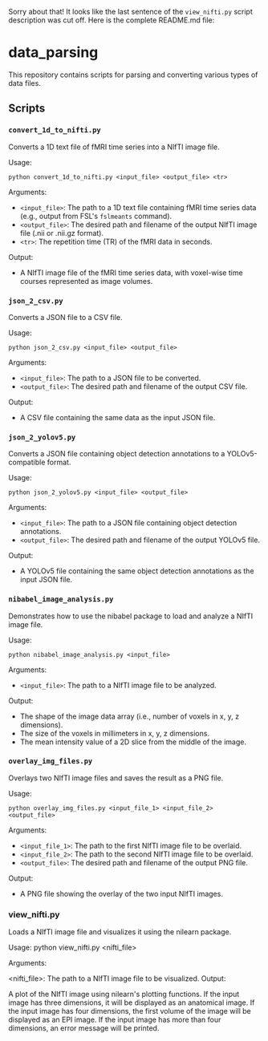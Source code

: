 Sorry about that! It looks like the last sentence of the `view_nifti.py` script description was cut off. Here is the complete README.md file:

# data_parsing

This repository contains scripts for parsing and converting various types of data files.

## Scripts

### `convert_1d_to_nifti.py`

Converts a 1D text file of fMRI time series into a NIfTI image file.

Usage: 
```
python convert_1d_to_nifti.py <input_file> <output_file> <tr>
```

Arguments:
- `<input_file>`: The path to a 1D text file containing fMRI time series data (e.g., output from FSL's `fslmeants` command).
- `<output_file>`: The desired path and filename of the output NIfTI image file (.nii or .nii.gz format).
- `<tr>`: The repetition time (TR) of the fMRI data in seconds.

Output:
- A NIfTI image file of the fMRI time series data, with voxel-wise time courses represented as image volumes.

### `json_2_csv.py`

Converts a JSON file to a CSV file.

Usage: 
```
python json_2_csv.py <input_file> <output_file>
```

Arguments:
- `<input_file>`: The path to a JSON file to be converted.
- `<output_file>`: The desired path and filename of the output CSV file.

Output:
- A CSV file containing the same data as the input JSON file.

### `json_2_yolov5.py`

Converts a JSON file containing object detection annotations to a YOLOv5-compatible format.

Usage: 
```
python json_2_yolov5.py <input_file> <output_file>
```

Arguments:
- `<input_file>`: The path to a JSON file containing object detection annotations.
- `<output_file>`: The desired path and filename of the output YOLOv5 file.

Output:
- A YOLOv5 file containing the same object detection annotations as the input JSON file.

### `nibabel_image_analysis.py`

Demonstrates how to use the nibabel package to load and analyze a NIfTI image file.

Usage: 
```
python nibabel_image_analysis.py <input_file>
```

Arguments:
- `<input_file>`: The path to a NIfTI image file to be analyzed.

Output:
- The shape of the image data array (i.e., number of voxels in x, y, z dimensions).
- The size of the voxels in millimeters in x, y, z dimensions.
- The mean intensity value of a 2D slice from the middle of the image.

### `overlay_img_files.py`

Overlays two NIfTI image files and saves the result as a PNG file.

Usage:
```
python overlay_img_files.py <input_file_1> <input_file_2> <output_file>
```

Arguments:
- `<input_file_1>`: The path to the first NIfTI image file to be overlaid.
- `<input_file_2>`: The path to the second NIfTI image file to be overlaid.
- `<output_file>`: The desired path and filename of the output PNG file.

Output:
- A PNG file showing the overlay of the two input NIfTI images.

### view_nifti.py
Loads a NIfTI image file and visualizes it using the nilearn package.

Usage: python view_nifti.py <nifti_file>

Arguments:

<nifti_file>: The path to a NIfTI image file to be visualized.
Output:

A plot of the NIfTI image using nilearn's plotting functions.
If the input image has three dimensions, it will be displayed as an anatomical image. If the input image has four dimensions, the first volume of the image will be displayed as an EPI image. If the input image has more than four dimensions, an error message will be printed.

